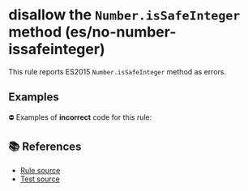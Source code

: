# disallow the `Number.isSafeInteger` method (es/no-number-issafeinteger)

This rule reports ES2015 `Number.isSafeInteger` method as errors.

## Examples

⛔ Examples of **incorrect** code for this rule:

<eslint-playground type="bad" code="/*eslint es/no-number-issafeinteger: error */
const b = Number.isSafeInteger(value)
" />

## 📚 References

- [Rule source](https://github.com/mysticatea/eslint-plugin-es/blob/v2.0.0/lib/rules/no-number-issafeinteger.js)
- [Test source](https://github.com/mysticatea/eslint-plugin-es/blob/v2.0.0/tests/lib/rules/no-number-issafeinteger.js)
